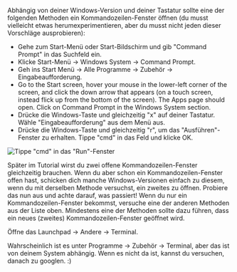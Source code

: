 <!--sec data-title="Opening: Windows" data-id="windows_prompt" data-collapse=true ces-->

Abhängig von deiner Windows-Version und deiner Tastatur sollte eine der folgenden Methoden ein Kommandozeilen-Fenster öffnen (du musst vielleicht etwas herumexperimentieren, aber du musst nicht jeden dieser Vorschläge ausprobieren):

- Gehe zum Start-Menü oder Start-Bildschirm und gib "Command Prompt" in das Suchfeld ein.
- Klicke Start-Menü → Windows System → Command Prompt.
- Geh ins Start Menü → Alle Programme → Zubehör → Eingabeaufforderung.
- Go to the Start screen, hover your mouse in the lower-left corner of the screen, and click the down arrow that appears (on a touch screen, instead flick up from the bottom of the screen). The Apps page should open. Click on Command Prompt in the Windows System section.
- Drücke die Windows-Taste und gleichzeitig "x" auf deiner Tastatur. Wähle "Eingabeaufforderung" aus dem Menü aus.
- Drücke die Windows-Taste und gleichzeitig "r", um das "Ausführen"-Fenster zu erhalten. Tippe "cmd" in das Feld und klicke OK.

![Tippe "cmd" in das "Run"-Fenster](../python_installation/images/windows-plus-r.png)

Später im Tutorial wirst du zwei offene Kommandozeilen-Fenster gleichzeitig brauchen. Wenn du aber schon ein Kommandozeilen-Fenster offen hast, schicken dich manche Windows-Versionen einfach zu diesem, wenn du mit derselben Methode versuchst, ein zweites zu öffnen. Probiere das nun aus und achte darauf, was passiert! Wenn du nur ein Kommandozeilen-Fenster bekommst, versuche eine der anderen Methoden aus der Liste oben. Mindestens eine der Methoden sollte dazu führen, dass ein neues (zweites) Kommandozeilen-Fenster geöffnet wird.

<!--endsec-->

<!--sec data-title="Opening: OS X" data-id="OSX_prompt" data-collapse=true ces-->

Öffne das Launchpad → Andere → Terminal.

<!--endsec-->

<!--sec data-title="Opening: Linux" data-id="linux_prompt" data-collapse=true ces-->

Wahrscheinlich ist es unter Programme → Zubehör → Terminal, aber das ist von deinem System abhängig. Wenn es nicht da ist, kannst du versuchen, danach zu googlen. :)

<!--endsec-->